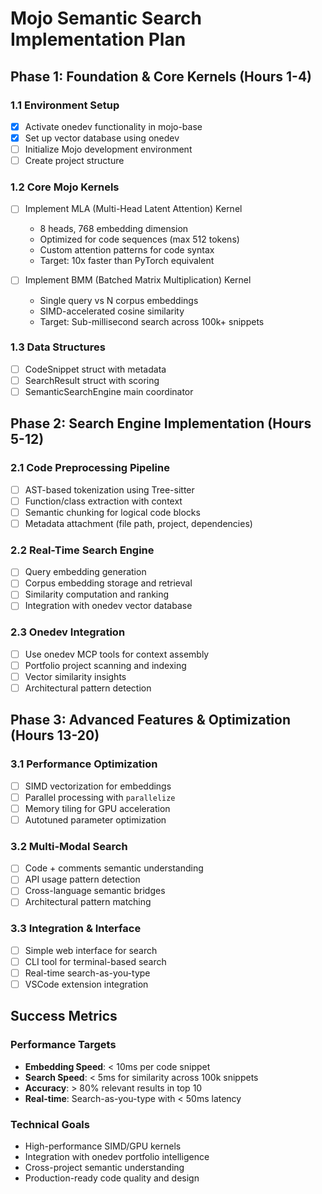 # Mojo Semantic Search Implementation Plan

## Phase 1: Foundation & Core Kernels (Hours 1-4)

### 1.1 Environment Setup
- [x] Activate onedev functionality in mojo-base
- [x] Set up vector database using onedev
- [ ] Initialize Mojo development environment
- [ ] Create project structure

### 1.2 Core Mojo Kernels
- [ ] Implement MLA (Multi-Head Latent Attention) Kernel
  - 8 heads, 768 embedding dimension  
  - Optimized for code sequences (max 512 tokens)
  - Custom attention patterns for code syntax
  - Target: 10x faster than PyTorch equivalent

- [ ] Implement BMM (Batched Matrix Multiplication) Kernel
  - Single query vs N corpus embeddings
  - SIMD-accelerated cosine similarity
  - Target: Sub-millisecond search across 100k+ snippets

### 1.3 Data Structures
- [ ] CodeSnippet struct with metadata
- [ ] SearchResult struct with scoring
- [ ] SemanticSearchEngine main coordinator

## Phase 2: Search Engine Implementation (Hours 5-12)

### 2.1 Code Preprocessing Pipeline
- [ ] AST-based tokenization using Tree-sitter
- [ ] Function/class extraction with context
- [ ] Semantic chunking for logical code blocks
- [ ] Metadata attachment (file path, project, dependencies)

### 2.2 Real-Time Search Engine
- [ ] Query embedding generation
- [ ] Corpus embedding storage and retrieval
- [ ] Similarity computation and ranking
- [ ] Integration with onedev vector database

### 2.3 Onedev Integration
- [ ] Use onedev MCP tools for context assembly
- [ ] Portfolio project scanning and indexing
- [ ] Vector similarity insights
- [ ] Architectural pattern detection

## Phase 3: Advanced Features & Optimization (Hours 13-20)

### 3.1 Performance Optimization
- [ ] SIMD vectorization for embeddings
- [ ] Parallel processing with `parallelize`
- [ ] Memory tiling for GPU acceleration
- [ ] Autotuned parameter optimization

### 3.2 Multi-Modal Search
- [ ] Code + comments semantic understanding
- [ ] API usage pattern detection
- [ ] Cross-language semantic bridges
- [ ] Architectural pattern matching

### 3.3 Integration & Interface
- [ ] Simple web interface for search
- [ ] CLI tool for terminal-based search
- [ ] Real-time search-as-you-type
- [ ] VSCode extension integration

## Success Metrics

### Performance Targets
- **Embedding Speed**: < 10ms per code snippet
- **Search Speed**: < 5ms for similarity across 100k snippets  
- **Accuracy**: > 80% relevant results in top 10
- **Real-time**: Search-as-you-type with < 50ms latency

### Technical Goals
- High-performance SIMD/GPU kernels
- Integration with onedev portfolio intelligence
- Cross-project semantic understanding
- Production-ready code quality and design